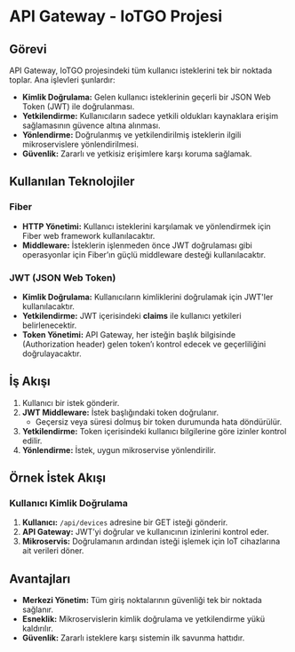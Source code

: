 # API Gateway - IoTGO Projesi

## Görevi
API Gateway, IoTGO projesindeki tüm kullanıcı isteklerini tek bir noktada toplar. Ana işlevleri şunlardır:
- **Kimlik Doğrulama:** Gelen kullanıcı isteklerinin geçerli bir JSON Web Token (JWT) ile doğrulanması.
- **Yetkilendirme:** Kullanıcıların sadece yetkili oldukları kaynaklara erişim sağlamasının güvence altına alınması.
- **Yönlendirme:** Doğrulanmış ve yetkilendirilmiş isteklerin ilgili mikroservislere yönlendirilmesi.
- **Güvenlik:** Zararlı ve yetkisiz erişimlere karşı koruma sağlamak.

## Kullanılan Teknolojiler
### Fiber
- **HTTP Yönetimi:** Kullanıcı isteklerini karşılamak ve yönlendirmek için Fiber web framework kullanılacaktır.
- **Middleware:** İsteklerin işlenmeden önce JWT doğrulaması gibi operasyonlar için Fiber’ın güçlü middleware desteği kullanılacaktır.

### JWT (JSON Web Token)
- **Kimlik Doğrulama:** Kullanıcıların kimliklerini doğrulamak için JWT'ler kullanılacaktır.
- **Yetkilendirme:** JWT içerisindeki **claims** ile kullanıcı yetkileri belirlenecektir.
- **Token Yönetimi:** API Gateway, her isteğin başlık bilgisinde (Authorization header) gelen token’ı kontrol edecek ve geçerliliğini doğrulayacaktır.

## İş Akışı
1. Kullanıcı bir istek gönderir.
2. **JWT Middleware:** İstek başlığındaki token doğrulanır.
    - Geçersiz veya süresi dolmuş bir token durumunda hata döndürülür.
3. **Yetkilendirme:** Token içerisindeki kullanıcı bilgilerine göre izinler kontrol edilir.
4. **Yönlendirme:** İstek, uygun mikroservise yönlendirilir.

## Örnek İstek Akışı
### Kullanıcı Kimlik Doğrulama
1. **Kullanıcı:** `/api/devices` adresine bir GET isteği gönderir.
2. **API Gateway:** JWT’yi doğrular ve kullanıcının izinlerini kontrol eder.
3. **Mikroservis:** Doğrulamanın ardından isteği işlemek için IoT cihazlarına ait verileri döner.

## Avantajları

- **Merkezi Yönetim:** Tüm giriş noktalarının güvenliği tek bir noktada sağlanır.
- **Esneklik:** Mikroservislerin kimlik doğrulama ve yetkilendirme yükü kaldırılır.
- **Güvenlik:** Zararlı isteklere karşı sistemin ilk savunma hattıdır.  
